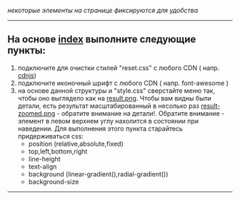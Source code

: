 *некоторые элементы на странице фиксируются для удобства*

---

## На основе [index](./index.html) выполните следующие пункты:
1. подключите для очистки стилей "reset.css" с любого CDN ( напр.  [cdnjs](https://cdnjs.com))
2. подключите иконочный шрифт с любого CDN ( напр. font-awesome )
3. на основе данной структуры и "style.css" сверстайте меню так, чтобы оно выглядело как на [result.png](./result.png). Чтобы вам видны были детали, есть результат масштабированный в несолько раз [result-zoomed.png](./result-zoomed.png) - обратите внимание на детали!. Обратите внимание - элемент в левом верхнем углу нахолится в состоянии при наведении. Для выполнения этого пункта старайтесь придерживаться css:
    * position (relative,absolute,fixed)
    * top,left,bottom,right
    * line-height
    * text-align
    * background (linear-gradient(),radial-gradient())
    * background-size
---
